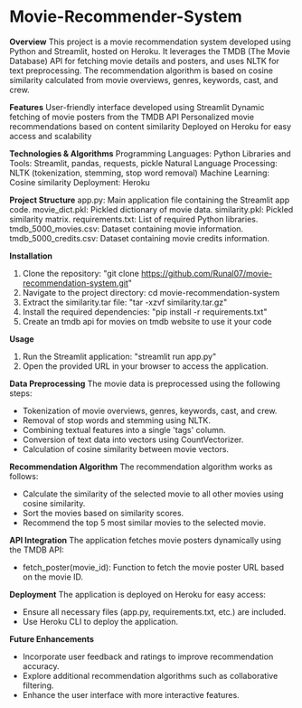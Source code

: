 # Movie-Recommender-System

<b>Overview</b>
This project is a movie recommendation system developed using Python and Streamlit, hosted on Heroku. It leverages the TMDB (The Movie Database) API for fetching movie details and posters, and uses NLTK for text preprocessing. The recommendation algorithm is based on cosine similarity calculated from movie overviews, genres, keywords, cast, and crew.

<b>Features</b>
User-friendly interface developed using Streamlit
Dynamic fetching of movie posters from the TMDB API
Personalized movie recommendations based on content similarity
Deployed on Heroku for easy access and scalability

<b>Technologies & Algorithms</b>
Programming Languages: Python
Libraries and Tools: Streamlit, pandas, requests, pickle
Natural Language Processing: NLTK (tokenization, stemming, stop word removal)
Machine Learning: Cosine similarity
Deployment: Heroku

<b>Project Structure</b>
app.py: Main application file containing the Streamlit app code.
movie_dict.pkl: Pickled dictionary of movie data.
similarity.pkl: Pickled similarity matrix.
requirements.txt: List of required Python libraries.
tmdb_5000_movies.csv: Dataset containing movie information.
tmdb_5000_credits.csv: Dataset containing movie credits information.

<b>Installation</b>
1. Clone the repository: "git clone https://github.com/Runal07/movie-recommendation-system.git"
2. Navigate to the project directory: cd movie-recommendation-system
3. Extract the similarity.tar file: "tar -xzvf similarity.tar.gz"
4. Install the required dependencies: "pip install -r requirements.txt"
5. Create an tmdb api for movies on tmdb website to use it your code

<b>Usage</b>
1. Run the Streamlit application: "streamlit run app.py"
2. Open the provided URL in your browser to access the application.

<b>Data Preprocessing</b>
The movie data is preprocessed using the following steps:

- Tokenization of movie overviews, genres, keywords, cast, and crew.
- Removal of stop words and stemming using NLTK.
- Combining textual features into a single 'tags' column.
- Conversion of text data into vectors using CountVectorizer.
- Calculation of cosine similarity between movie vectors.

<b>Recommendation Algorithm</b>
The recommendation algorithm works as follows:

- Calculate the similarity of the selected movie to all other movies using cosine similarity.
- Sort the movies based on similarity scores.
- Recommend the top 5 most similar movies to the selected movie.

<b>API Integration</b>
The application fetches movie posters dynamically using the TMDB API:

- fetch_poster(movie_id): Function to fetch the movie poster URL based on the movie ID.

<b>Deployment</b>
The application is deployed on Heroku for easy access:

- Ensure all necessary files (app.py, requirements.txt, etc.) are included.
- Use Heroku CLI to deploy the application.

<b>Future Enhancements</b>
- Incorporate user feedback and ratings to improve recommendation accuracy.
- Explore additional recommendation algorithms such as collaborative filtering.
- Enhance the user interface with more interactive features.
